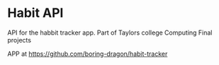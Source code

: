 # Habit API

API for the habbit tracker app. Part of Taylors college Computing Final projects

APP at https://github.com/boring-dragon/habit-tracker
